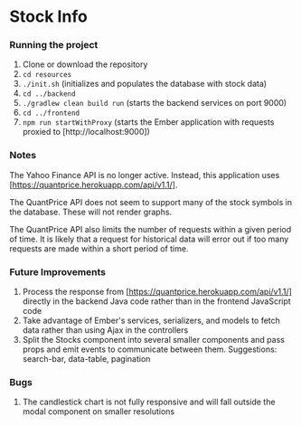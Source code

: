# Stock Info

### Running the project
1. Clone or download the repository
2. `cd resources`
3. `./init.sh` (initializes and populates the database with stock data)
4. `cd ../backend`
5. `./gradlew clean build run` (starts the backend services on port 9000)
6. `cd ../frontend`
7. `npm run startWithProxy` (starts the Ember application with requests proxied to [http://localhost:9000])

### Notes
The Yahoo Finance API is no longer active. Instead, this application uses [https://quantprice.herokuapp.com/api/v1.1/].

The QuantPrice API does not seem to support many of the stock symbols in the database. These will not render graphs.

The QuantPrice API also limits the number of requests within a given period of time. It is likely that a request for historical data will error out if too many requests are made within a short period of time.

### Future Improvements
1. Process the response from [https://quantprice.herokuapp.com/api/v1.1/] directly in the backend Java code rather than in the frontend JavaScript code
2. Take advantage of Ember's services, serializers, and models to fetch data rather than using Ajax in the controllers
3. Split the Stocks component into several smaller components and pass props and emit events to communicate between them. Suggestions: search-bar, data-table, pagination

### Bugs
1. The candlestick chart is not fully responsive and will fall outside the modal component on smaller resolutions
